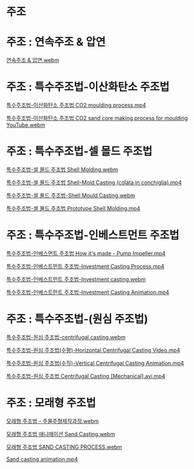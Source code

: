 # 주조

# 주조 : 연속주조 & 압연

[연속주조 & 압연.webm](%EC%97%B0%EC%86%8D%EC%A3%BC%EC%A1%B0__%EC%95%95%EC%97%B0.webm)

# 주조 : 특수주조법-이산화탄소 주조법

[특수주조법-이산화탄소 주조법 CO2 moulding process.mp4](%ED%8A%B9%EC%88%98%EC%A3%BC%EC%A1%B0%EB%B2%95-%EC%9D%B4%EC%82%B0%ED%99%94%ED%83%84%EC%86%8C_%EC%A3%BC%EC%A1%B0%EB%B2%95_CO2_moulding_process.mp4)

[특수주조법-이산화탄소 주조법 CO2 sand core making process for moulding YouTube.webm](%ED%8A%B9%EC%88%98%EC%A3%BC%EC%A1%B0%EB%B2%95-%EC%9D%B4%EC%82%B0%ED%99%94%ED%83%84%EC%86%8C_%EC%A3%BC%EC%A1%B0%EB%B2%95_CO2_sand_core_making_process_for_moulding_YouTube.webm)

# 주조 : 특수주조법-셀 몰드 주조법

[특수주조법-셀 몰드 주조법 Shell Molding.webm](%ED%8A%B9%EC%88%98%EC%A3%BC%EC%A1%B0%EB%B2%95-%EC%85%80_%EB%AA%B0%EB%93%9C_%EC%A3%BC%EC%A1%B0%EB%B2%95_Shell_Molding.webm)

[특수주조법-셀 몰드 주조법 Shell-Mold Casting (colata in conchiglia).mp4](%ED%8A%B9%EC%88%98%EC%A3%BC%EC%A1%B0%EB%B2%95-%EC%85%80_%EB%AA%B0%EB%93%9C_%EC%A3%BC%EC%A1%B0%EB%B2%95_Shell-Mold_Casting_(colata_in_conchiglia).mp4)

[특수주조법-셀 몰드 주조법-Shell Mould Casting.webm](%ED%8A%B9%EC%88%98%EC%A3%BC%EC%A1%B0%EB%B2%95-%EC%85%80_%EB%AA%B0%EB%93%9C_%EC%A3%BC%EC%A1%B0%EB%B2%95-Shell_Mould_Casting.webm)

[특수주조법-셀 몰드 주조법 Prototype Shell Molding.mp4](%ED%8A%B9%EC%88%98%EC%A3%BC%EC%A1%B0%EB%B2%95-%EC%85%80_%EB%AA%B0%EB%93%9C_%EC%A3%BC%EC%A1%B0%EB%B2%95_Prototype_Shell_Molding.mp4)

# 주조 : 특수주조법-인베스트먼트 주조법

[특수주조법-인베스먼트 주조법 How it's made - Pump Impeller.mp4](%ED%8A%B9%EC%88%98%EC%A3%BC%EC%A1%B0%EB%B2%95-%EC%9D%B8%EB%B2%A0%EC%8A%A4%EB%A8%BC%ED%8A%B8_%EC%A3%BC%EC%A1%B0%EB%B2%95_How_its_made_-_Pump_Impeller.mp4)

[특수주조법-인베스트먼트 주조법-Investment Casting Process.mp4](%ED%8A%B9%EC%88%98%EC%A3%BC%EC%A1%B0%EB%B2%95-%EC%9D%B8%EB%B2%A0%EC%8A%A4%ED%8A%B8%EB%A8%BC%ED%8A%B8_%EC%A3%BC%EC%A1%B0%EB%B2%95-Investment_Casting_Process.mp4)

[특수주조법-인베스트먼트 주조법-Investment casting.webm](%ED%8A%B9%EC%88%98%EC%A3%BC%EC%A1%B0%EB%B2%95-%EC%9D%B8%EB%B2%A0%EC%8A%A4%ED%8A%B8%EB%A8%BC%ED%8A%B8_%EC%A3%BC%EC%A1%B0%EB%B2%95-Investment_casting.webm)

[특수주조법-인베스트먼트 주조법-Investment Casting Animation.mp4](%ED%8A%B9%EC%88%98%EC%A3%BC%EC%A1%B0%EB%B2%95-%EC%9D%B8%EB%B2%A0%EC%8A%A4%ED%8A%B8%EB%A8%BC%ED%8A%B8_%EC%A3%BC%EC%A1%B0%EB%B2%95-Investment_Casting_Animation.mp4)

# 주조 : 특수주조법-**(원심 주조법)**

[특수주조법-원심 주조법-centrifugal casting.webm](%ED%8A%B9%EC%88%98%EC%A3%BC%EC%A1%B0%EB%B2%95-%EC%9B%90%EC%8B%AC_%EC%A3%BC%EC%A1%B0%EB%B2%95-centrifugal_casting.webm)

[특수주조법-원심 주조법(수평)-Horizontal Centrifugal Casting Video.mp4](%ED%8A%B9%EC%88%98%EC%A3%BC%EC%A1%B0%EB%B2%95-%EC%9B%90%EC%8B%AC_%EC%A3%BC%EC%A1%B0%EB%B2%95(%EC%88%98%ED%8F%89)-Horizontal_Centrifugal_Casting_Video.mp4)

[특수주조법-원심 주조법(수직)-Vertical Centrifugal Casting Animation.mp4](%ED%8A%B9%EC%88%98%EC%A3%BC%EC%A1%B0%EB%B2%95-%EC%9B%90%EC%8B%AC_%EC%A3%BC%EC%A1%B0%EB%B2%95(%EC%88%98%EC%A7%81)-Vertical_Centrifugal_Casting_Animation.mp4)

[특수주조법-원심 주조법 Centrifugal Casting [Mechanical].avi.mp4](%ED%8A%B9%EC%88%98%EC%A3%BC%EC%A1%B0%EB%B2%95-%EC%9B%90%EC%8B%AC_%EC%A3%BC%EC%A1%B0%EB%B2%95_Centrifugal_Casting_Mechanical.avi.mp4)

# 주조 : **모래형 주조법**

[모래형 주조법 - 주물주형제작과정.webm](%EB%AA%A8%EB%9E%98%ED%98%95_%EC%A3%BC%EC%A1%B0%EB%B2%95_-_%EC%A3%BC%EB%AC%BC%EC%A3%BC%ED%98%95%EC%A0%9C%EC%9E%91%EA%B3%BC%EC%A0%95.webm)

[모래형 주조법 애니매이션 Sand Casting.webm](%EB%AA%A8%EB%9E%98%ED%98%95_%EC%A3%BC%EC%A1%B0%EB%B2%95_%EC%95%A0%EB%8B%88%EB%A7%A4%EC%9D%B4%EC%85%98_Sand_Casting.webm)

[모래형 주조법 SAND CASTING PROCESS.webm](%EB%AA%A8%EB%9E%98%ED%98%95_%EC%A3%BC%EC%A1%B0%EB%B2%95_SAND_CASTING_PROCESS.webm)

[Sand casting animation.mp4](Sand_casting_animation.mp4)